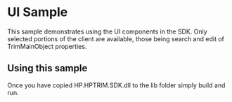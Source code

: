 ﻿# UI Sample
This sample demonstrates using the UI components in the SDK.  Only selected portions of the client are available, those being search and edit of TrimMainObject properties.

## Using this sample
Once you have copied HP.HPTRIM.SDK.dll to the lib folder simply build and run.